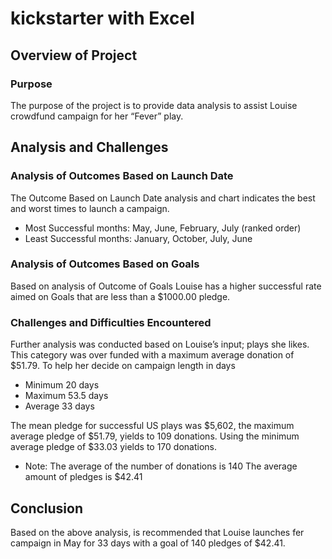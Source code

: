 # kickstarter with Excel
## Overview of Project
### Purpose

The purpose of the project is to provide data analysis to assist Louise crowdfund campaign for her “Fever” play. 

## Analysis and Challenges
### Analysis of Outcomes Based on Launch Date
The Outcome Based on Launch Date analysis and chart indicates the best and worst times to launch a campaign.

* Most Successful months: May, June, February, July (ranked order)
* Least Successful months: January, October, July, June

### Analysis of Outcomes Based on Goals
Based on analysis of Outcome of Goals Louise has a higher successful rate aimed on Goals that are less than a $1000.00 pledge.

### Challenges and Difficulties Encountered
Further analysis was conducted based on Louise’s input; plays she likes. This category was over funded with a maximum average donation of $51.79.
To help her decide on campaign length in days

* Minimum 20 days
* Maximum 53.5 days
* Average 33 days

The mean pledge for successful US plays was $5,602, the maximum average pledge of $51.79, yields to 109 donations.
Using the minimum average pledge of $33.03 yields to 170 donations.
- Note: The average of the number of donations is 140
  The average amount of pledges is $42.41
  
## Conclusion
Based on the above analysis, is recommended that Louise launches fer campaign in May for 33 days with a goal of 140 pledges of $42.41.








